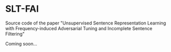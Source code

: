 # SLT-FAI
Source code of the paper "Unsupervised Sentence Representation Learning with Frequency-induced Adversarial Tuning and Incomplete Sentence Filtering"

Coming soon...
